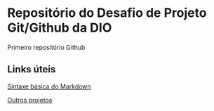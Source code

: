 # Repositório do Desafio de Projeto Git/Github da DIO
Primeiro repositório Github

## Links úteis
[Sintaxe básica do Markdown](https://www.markdownguide.org/basic-syntax/)


[Outros projetos](https://github.com/joaoalmeidasilva?tab=repositories)
